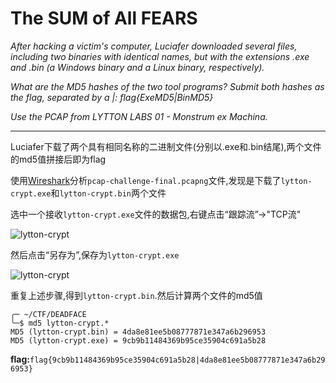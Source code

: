 # The SUM of All FEARS

*After hacking a victim's computer, Luciafer downloaded several files, including two binaries with identical names, but with the extensions .exe and .bin (a Windows binary and a Linux binary, respectively).*

*What are the MD5 hashes of the two tool programs? Submit both hashes as the flag, separated by a |: flag{ExeMD5|BinMD5}*

*Use the PCAP from LYTTON LABS 01 - Monstrum ex Machina.*

---

Luciafer下载了两个具有相同名称的二进制文件(分别以.exe和.bin结尾),两个文件的md5值拼接后即为flag

使用[Wireshark](https://www.wireshark.org/download.html)分析`pcap-challenge-final.pcapng`文件,发现是下载了`lytton-crypt.exe`和`lytton-crypt.bin`两个文件

选中一个接收`lytton-crypt.exe`文件的数据包,右键点击“跟踪流”->"TCP流"

![lytton-crypt](../../CTF/DEADFACECTF/Traffic_Analysis/images/lytton-crypt-01.png)

然后点击“另存为”,保存为`lytton-crypt.exe`

![lytton-crypt](../../CTF/DEADFACECTF/Traffic_Analysis/images/lytton-crypt-02.png)

重复上述步骤,得到`lytton-crypt.bin`.然后计算两个文件的md5值

```shell
╭─ ~/CTF/DEADFACE
╰─$ md5 lytton-crypt.*
MD5 (lytton-crypt.bin) = 4da8e81ee5b08777871e347a6b296953
MD5 (lytton-crypt.exe) = 9cb9b11484369b95ce35904c691a5b28
```

**flag:**`flag{9cb9b11484369b95ce35904c691a5b28|4da8e81ee5b08777871e347a6b296953}`





